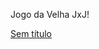 Jogo da Velha JxJ!

[Sem título](https://user-images.githubusercontent.com/47866562/232349609-d10b70a5-6b5b-4ca4-a0c4-6b0566f742a5.png)
